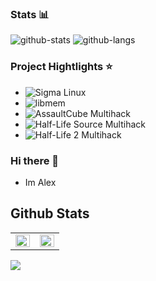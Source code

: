 <p align="center">
  <a href="https://raw.githubusercontent.com/DeveloperAlex0/DeveloperAlex0/source/DeveloperAlex0.png"/></a>
</p>

### Stats 📊

![github-stats](https://github-readme-stats.vercel.app/api?username=rdbo&theme=tokyonight&show_icons=true&line_height=33)
![github-langs](https://github-readme-stats.vercel.app/api/top-langs/?username=rdbo&langs_count=4&theme=tokyonight&line_height=35&hide=cmake)

### Project Hightlights ⭐

- ![Sigma Linux](https://github.com/rdbo/sigma-linux)
- ![libmem](https://github.com/rdbo/libmem)
- ![AssaultCube Multihack](https://github.com/rdbo/AssaultCube-Multihack)
- ![Half-Life Source Multihack](https://github.com/rdbo/Half-Life-Source-Multihack)
- ![Half-Life 2 Multihack](https://github.com/rdbo/Half-Life-2-Multihack)




### Hi there 👋

- Im Alex


## Github Stats

<table><tr><td valign="top" width="50%">

<img src="https://github-readme-stats.vercel.app/api?username=DeveloperAlex0&show_icons=true&count_private=true&hide_border=true" align="left" style="width: 100%" />

</td><td valign="top" width="50%">

<img src="https://github-readme-stats.vercel.app/api/top-langs/?username=DeveloperAlex0&hide_border=true&layout=compact&hide=rescript" align="left" style="width: 100%"/>

</td></tr></table>

![](https://komarev.com/ghpvc/?username=DeveloperAlex0&style=plastic)
